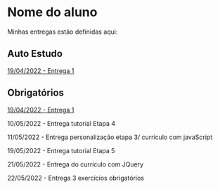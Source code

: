 # Nome do aluno
Minhas entregas estão definidas aqui:
## Auto Estudo
<a href="https://github.com/Intelihub/Template_Aluno/blob/main/02_AUT_EST_ENTREGA/Coloque%20aqui%20as%20entregas%20do%20seu%20auto%20estudo.rtf"> 19/04/2022 - Entrega 1 </a>
## Obrigatórios
<a href="https://github.com/Intelihub/Template_Aluno/blob/main/03_EX_OBRIGATORIOS/Coloque%20aqui%20entregas%20de%20exerc%C3%ADcios%20obrigat%C3%B3rios.rtf"> 19/04/2022 - Entrega 1 </a>
<p>10/05/2022 - Entrega tutorial Etapa 4<p/>
<p>11/05/2022 - Entrega personalização etapa 3/
  currículo com javaScript</p>
<p>19/05/2022 - Entrega tutorial Etapa 5</p>
<p>21/05/2022 - Entrega do currículo com JQuery</p>
<p>22/05/2022 - Entrega 3 exercícios obrigatórios</p>
